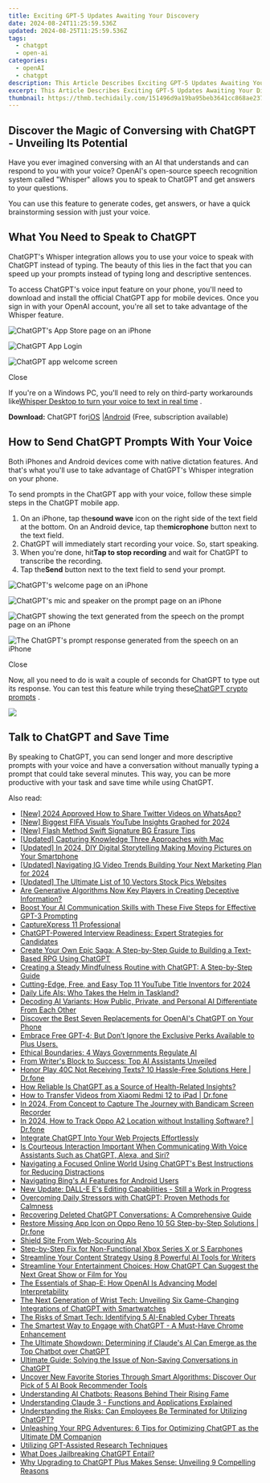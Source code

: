 ```yaml
---
title: Exciting GPT-5 Updates Awaiting Your Discovery
date: 2024-08-24T11:25:59.536Z
updated: 2024-08-25T11:25:59.536Z
tags:
  - chatgpt
  - open-ai
categories:
  - openAI
  - chatgpt
description: This Article Describes Exciting GPT-5 Updates Awaiting Your Discovery
excerpt: This Article Describes Exciting GPT-5 Updates Awaiting Your Discovery
thumbnail: https://thmb.techidaily.com/151496d9a19ba95beb3641cc868ae237a3532fbd921c881e6672274d100dff06.jpg
---
```


## Discover the Magic of Conversing with ChatGPT - Unveiling Its Potential

 Have you ever imagined conversing with an AI that understands and can respond to you with your voice? OpenAI's open-source speech recognition system called "Whisper" allows you to speak to ChatGPT and get answers to your questions.

 You can use this feature to generate codes, get answers, or have a quick brainstorming session with just your voice.

## What You Need to Speak to ChatGPT

 ChatGPT's Whisper integration allows you to use your voice to speak with ChatGPT instead of typing. The beauty of this lies in the fact that you can speed up your prompts instead of typing long and descriptive sentences.

 To access ChatGPT's voice input feature on your phone, you'll need to download and install the official ChatGPT app for mobile devices. Once you sign in with your OpenAI account, you're all set to take advantage of the Whisper feature.

![ChatGPT's App Store page on an iPhone](https://static1.makeuseofimages.com/wordpress/wp-content/uploads/2023/08/chatgpt-s-app-store-page-on-an-iphone.jpg)

![ChatGPT App Login](https://static1.makeuseofimages.com/wordpress/wp-content/uploads/2023/05/chatgpt-app-login.jpg)

![ChatGPT app welcome screen](https://static1.makeuseofimages.com/wordpress/wp-content/uploads/2023/05/chatgpt-app-welcome-screen.jpg)

Close

 If you're on a Windows PC, you'll need to rely on third-party workarounds like[Whisper Desktop to turn your voice to text in real time](https://www.makeuseof.com/windows-whisper-desktop-guide/) .

**Download:** ChatGPT for[iOS](http://apps.apple.com/app/openai-chatgpt/id6448311069) |[Android](https://www.anrdoezrs.net/links/7251228/type/dlg/sid/UUmuoUeUpU2029654/https://play.google.com/store/apps/details?id=com.openai.chatgpt&hl=en&gl=US) (Free, subscription available)

## How to Send ChatGPT Prompts With Your Voice

 Both iPhones and Android devices come with native dictation features. And that's what you'll use to take advantage of ChatGPT's Whisper integration on your phone.

 To send prompts in the ChatGPT app with your voice, follow these simple steps in the ChatGPT mobile app.

1. On an iPhone, tap the**sound wave** icon on the right side of the text field at the bottom. On an Android device, tap the**microphone** button next to the text field.
2. ChatGPT will immediately start recording your voice. So, start speaking.
3. When you're done, hit**Tap to stop recording** and wait for ChatGPT to transcribe the recording.
4. Tap the**Send** button next to the text field to send your prompt.

![ChatGPT's welcome page on an iPhone](https://static1.makeuseofimages.com/wordpress/wp-content/uploads/2023/09/img_4309.jpg)

![ChatGPT's mic and speaker on the prompt page on an iPhone](https://static1.makeuseofimages.com/wordpress/wp-content/uploads/2023/09/img_4311.jpg)

![ChatGPT showing the text generated from the speech on the prompt page on an iPhone](https://static1.makeuseofimages.com/wordpress/wp-content/uploads/2023/09/img_4313.jpg)

![The ChatGPT's prompt response generated from the speech on an iPhone](https://static1.makeuseofimages.com/wordpress/wp-content/uploads/2023/09/img_4314.jpg)

Close

 Now, all you need to do is wait a couple of seconds for ChatGPT to type out its response. You can test this feature while trying these[ChatGPT crypto prompts](https://www.makeuseof.com/the-best-chatgpt-crypto-prompts/) .

<!-- affiliate ads begin -->
<a href="https://shop.systoolsgroup.com/affiliate.php?ACCOUNT=SYSTOOBY&AFFILIATE=108875&PATH=https%3A%2F%2Fwww.systoolsgroup.com%3FAFFILIATE%3D108875%26RESOURCE%3DSysTools%2BOST%2BRecovery"><img src="https://www.systoolsgroup.com/box/ost-recovery.png" border="0"></a>
<!-- affiliate ads end -->
## Talk to ChatGPT and Save Time

 By speaking to ChatGPT, you can send longer and more descriptive prompts with your voice and have a conversation without manually typing a prompt that could take several minutes. This way, you can be more productive with your task and save time while using ChatGPT.


<ins class="adsbygoogle"
     style="display:block"
     data-ad-format="autorelaxed"
     data-ad-client="ca-pub-7571918770474297"
     data-ad-slot="1223367746"></ins>



<ins class="adsbygoogle"
     style="display:block"
     data-ad-client="ca-pub-7571918770474297"
     data-ad-slot="8358498916"
     data-ad-format="auto"
     data-full-width-responsive="true"></ins>

<span class="atpl-alsoreadstyle">Also read:</span>
<div><ul>
<li><a href="https://twitter-videos.techidaily.com/new-2024-approved-how-to-share-twitter-videos-on-whatsapp/"><u>[New] 2024 Approved  How to Share Twitter Videos on WhatsApp?</u></a></li>
<li><a href="https://facebook-video-share.techidaily.com/new-biggest-fifa-visuals-youtube-insights-graphed-for-2024/"><u>[New] Biggest FIFA Visuals  YouTube Insights Graphed for 2024</u></a></li>
<li><a href="https://some-knowledge.techidaily.com/new-flash-method-swift-signature-bg-erasure-tips/"><u>[New] Flash Method  Swift Signature BG Erasure Tips</u></a></li>
<li><a href="https://remote-screen-capture.techidaily.com/updated-capturing-knowledge-three-approaches-with-mac/"><u>[Updated] Capturing Knowledge  Three Approaches with Mac</u></a></li>
<li><a href="https://youtube-sure.techidaily.com/ed-in-2024-diy-digital-storytelling-making-moving-pictures-on-your-smartphone/"><u>[Updated] In 2024, DIY Digital Storytelling  Making Moving Pictures on Your Smartphone</u></a></li>
<li><a href="https://instagram-video-recordings.techidaily.com/updated-navigating-ig-video-trends-building-your-next-marketing-plan-for-2024/"><u>[Updated] Navigating IG Video Trends  Building Your Next Marketing Plan for 2024</u></a></li>
<li><a href="https://fox-hovers.techidaily.com/updated-the-ultimate-list-of-10-vectors-stock-pics-websites/"><u>[Updated] The Ultimate List of 10 Vectors Stock Pics Websites</u></a></li>
<li><a href="https://tech-hub.techidaily.com/are-generative-algorithms-now-key-players-in-creating-deceptive-information/"><u>Are Generative Algorithms Now Key Players in Creating Deceptive Information?</u></a></li>
<li><a href="https://tech-hub.techidaily.com/boost-your-ai-communication-skills-with-these-five-steps-for-effective-gpt-3-prompting/"><u>Boost Your AI Communication Skills with These Five Steps for Effective GPT-3 Prompting</u></a></li>
<li><a href="https://digital-screen-recording.techidaily.com/capturexpress-11-professional/"><u>CaptureXpress 11 Professional</u></a></li>
<li><a href="https://tech-hub.techidaily.com/chatgpt-powered-interview-readiness-expert-strategies-for-candidates/"><u>ChatGPT-Powered Interview Readiness: Expert Strategies for Candidates</u></a></li>
<li><a href="https://tech-hub.techidaily.com/create-your-own-epic-saga-a-step-by-step-guide-to-building-a-text-based-rpg-using-chatgpt/"><u>Create Your Own Epic Saga: A Step-by-Step Guide to Building a Text-Based RPG Using ChatGPT</u></a></li>
<li><a href="https://tech-hub.techidaily.com/creating-a-steady-mindfulness-routine-with-chatgpt-a-step-by-step-guide/"><u>Creating a Steady Mindfulness Routine with ChatGPT: A Step-by-Step Guide</u></a></li>
<li><a href="https://youtube-docs.techidaily.com/ng-edge-free-and-easy-top-11-youtube-title-inventors-for-2024/"><u>Cutting-Edge, Free, and Easy  Top 11 YouTube Title Inventors for 2024</u></a></li>
<li><a href="https://tech-hub.techidaily.com/daily-life-ais-who-takes-the-helm-in-taskland/"><u>Daily Life AIs: Who Takes the Helm in Taskland?</u></a></li>
<li><a href="https://tech-hub.techidaily.com/decoding-ai-variants-how-public-private-and-personal-ai-differentiate-from-each-other/"><u>Decoding AI Variants: How Public, Private, and Personal AI Differentiate From Each Other</u></a></li>
<li><a href="https://tech-hub.techidaily.com/discover-the-best-seven-replacements-for-openais-chatgpt-on-your-phone/"><u>Discover the Best Seven Replacements for OpenAI's ChatGPT on Your Phone</u></a></li>
<li><a href="https://tech-hub.techidaily.com/embrace-free-gpt-4-but-dont-ignore-the-exclusive-perks-available-to-plus-users/"><u>Embrace Free GPT-4; But Don’t Ignore the Exclusive Perks Available to Plus Users.</u></a></li>
<li><a href="https://tech-hub.techidaily.com/ethical-boundaries-4-ways-governments-regulate-ai/"><u>Ethical Boundaries: 4 Ways Governments Regulate AI</u></a></li>
<li><a href="https://tech-hub.techidaily.com/from-writers-block-to-success-top-ai-assistants-unveiled/"><u>From Writer's Block to Success: Top AI Assistants Unveiled</u></a></li>
<li><a href="https://change-location.techidaily.com/honor-play-40c-not-receiving-texts-10-hassle-free-solutions-here-drfone-by-drfone-fix-android-problems-fix-android-problems/"><u>Honor Play 40C Not Receiving Texts? 10 Hassle-Free Solutions Here | Dr.fone</u></a></li>
<li><a href="https://tech-hub.techidaily.com/how-reliable-is-chatgpt-as-a-source-of-health-related-insights/"><u>How Reliable Is ChatGPT as a Source of Health-Related Insights?</u></a></li>
<li><a href="https://android-transfer.techidaily.com/how-to-transfer-videos-from-xiaomi-redmi-12-to-ipad-drfone-by-drfone-transfer-from-android-transfer-from-android/"><u>How to Transfer Videos from Xiaomi Redmi 12 to iPad | Dr.fone</u></a></li>
<li><a href="https://screen-capture.techidaily.com/in-2024-from-concept-to-capture-the-journey-with-bandicam-screen-recorder/"><u>In 2024, From Concept to Capture  The Journey with Bandicam Screen Recorder</u></a></li>
<li><a href="https://android-location-track.techidaily.com/in-2024-how-to-track-oppo-a2-location-without-installing-software-drfone-by-drfone-virtual-android/"><u>In 2024, How to Track Oppo A2 Location without Installing Software? | Dr.fone</u></a></li>
<li><a href="https://tech-hub.techidaily.com/integrate-chatgpt-into-your-web-projects-effortlessly/"><u>Integrate ChatGPT Into Your Web Projects Effortlessly</u></a></li>
<li><a href="https://tech-hub.techidaily.com/is-courteous-interaction-important-when-communicating-with-voice-assistants-such-as-chatgpt-alexa-and-siri/"><u>Is Courteous Interaction Important When Communicating With Voice Assistants Such as ChatGPT, Alexa, and Siri?</u></a></li>
<li><a href="https://tech-hub.techidaily.com/navigating-a-focused-online-world-using-chatgpts-best-instructions-for-reducing-distractions/"><u>Navigating a Focused Online World Using ChatGPT's Best Instructions for Reducing Distractions</u></a></li>
<li><a href="https://tech-hub.techidaily.com/navigating-bings-ai-features-for-android-users/"><u>Navigating Bing's AI Features for Android Users</u></a></li>
<li><a href="https://tech-hub.techidaily.com/new-update-dall-e-es-editing-capabilities-still-a-work-in-progress/"><u>New Update: DALL-E E's Editing Capabilities - Still a Work in Progress</u></a></li>
<li><a href="https://tech-hub.techidaily.com/overcoming-daily-stressors-with-chatgpt-proven-methods-for-calmness/"><u>Overcoming Daily Stressors with ChatGPT: Proven Methods for Calmness</u></a></li>
<li><a href="https://tech-hub.techidaily.com/recovering-deleted-chatgpt-conversations-a-comprehensive-guide/"><u>Recovering Deleted ChatGPT Conversations: A Comprehensive Guide</u></a></li>
<li><a href="https://fix-guide.techidaily.com/restore-missing-app-icon-on-oppo-reno-10-5g-step-by-step-solutions-drfone-by-drfone-fix-android-problems-fix-android-problems/"><u>Restore Missing App Icon on Oppo Reno 10 5G Step-by-Step Solutions | Dr.fone</u></a></li>
<li><a href="https://tech-hub.techidaily.com/shield-site-from-web-scouring-ais/"><u>Shield Site From Web-Scouring AIs</u></a></li>
<li><a href="https://tech-recovery.techidaily.com/step-by-step-fix-for-non-functional-xbox-series-x-or-s-earphones/"><u>Step-by-Step Fix for Non-Functional Xbox Series X or S Earphones</u></a></li>
<li><a href="https://tech-hub.techidaily.com/streamline-your-content-strategy-using-8-powerful-ai-tools-for-writers/"><u>Streamline Your Content Strategy Using 8 Powerful AI Tools for Writers</u></a></li>
<li><a href="https://tech-hub.techidaily.com/streamline-your-entertainment-choices-how-chatgpt-can-suggest-the-next-great-show-or-film-for-you/"><u>Streamline Your Entertainment Choices: How ChatGPT Can Suggest the Next Great Show or Film for You</u></a></li>
<li><a href="https://tech-hub.techidaily.com/the-essentials-of-shap-e-how-openai-is-advancing-model-interpretability/"><u>The Essentials of Shap-E: How OpenAI Is Advancing Model Interpretability</u></a></li>
<li><a href="https://tech-hub.techidaily.com/the-next-generation-of-wrist-tech-unveiling-six-game-changing-integrations-of-chatgpt-with-smartwatches/"><u>The Next Generation of Wrist Tech: Unveiling Six Game-Changing Integrations of ChatGPT with Smartwatches</u></a></li>
<li><a href="https://tech-hub.techidaily.com/the-risks-of-smart-tech-identifying-5-ai-enabled-cyber-threats/"><u>The Risks of Smart Tech: Identifying 5 AI-Enabled Cyber Threats</u></a></li>
<li><a href="https://tech-hub.techidaily.com/the-smartest-way-to-engage-with-chatgpt-a-must-have-chrome-enhancement/"><u>The Smartest Way to Engage with ChatGPT - A Must-Have Chrome Enhancement</u></a></li>
<li><a href="https://tech-hub.techidaily.com/the-ultimate-showdown-determining-if-claudes-ai-can-emerge-as-the-top-chatbot-over-chatgpt/"><u>The Ultimate Showdown: Determining if Claude's AI Can Emerge as the Top Chatbot over ChatGPT</u></a></li>
<li><a href="https://tech-hub.techidaily.com/ultimate-guide-solving-the-issue-of-non-saving-conversations-in-chatgpt/"><u>Ultimate Guide: Solving the Issue of Non-Saving Conversations in ChatGPT</u></a></li>
<li><a href="https://tech-hub.techidaily.com/uncover-new-favorite-stories-through-smart-algorithms-discover-our-pick-of-5-ai-book-recommender-tools/"><u>Uncover New Favorite Stories Through Smart Algorithms: Discover Our Pick of 5 AI Book Recommender Tools</u></a></li>
<li><a href="https://tech-hub.techidaily.com/understanding-ai-chatbots-reasons-behind-their-rising-fame/"><u>Understanding AI Chatbots: Reasons Behind Their Rising Fame</u></a></li>
<li><a href="https://tech-hub.techidaily.com/understanding-claude-3-functions-and-applications-explained/"><u>Understanding Claude 3 - Functions and Applications Explained</u></a></li>
<li><a href="https://tech-hub.techidaily.com/understanding-the-risks-can-employees-be-terminated-for-utilizing-chatgpt/"><u>Understanding the Risks: Can Employees Be Terminated for Utilizing ChatGPT?</u></a></li>
<li><a href="https://tech-hub.techidaily.com/unleashing-your-rpg-adventures-6-tips-for-optimizing-chatgpt-as-the-ultimate-dm-companion/"><u>Unleashing Your RPG Adventures: 6 Tips for Optimizing ChatGPT as the Ultimate DM Companion</u></a></li>
<li><a href="https://tech-hub.techidaily.com/utilizing-gpt-assisted-research-techniques/"><u>Utilizing GPT-Assisted Research Techniques</u></a></li>
<li><a href="https://tech-hub.techidaily.com/what-does-jailbreaking-chatgpt-entail/"><u>What Does Jailbreaking ChatGPT Entail?</u></a></li>
<li><a href="https://tech-hub.techidaily.com/why-upgrading-to-chatgpt-plus-makes-sense-unveiling-9-compelling-reasons/"><u>Why Upgrading to ChatGPT Plus Makes Sense: Unveiling 9 Compelling Reasons</u></a></li>
</ul></div>
